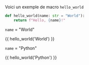Voici un exemple de macro `hello_world`
```python
def hello_world(name: str = "World"):
    return f"Hello, {name}!"
```

`name` = "World"

{{ hello_world('World') }}

`name` = "Python"

{{ hello_world('Python') }}
